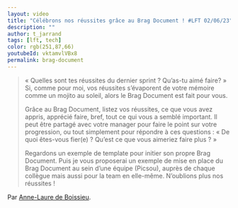 ```yaml
---
layout: video
title: "Célébrons nos réussites grâce au Brag Document ! #LFT 02/06/23"
description: ""
author: t_jarrand
tags: [lft, tech]
color: rgb(251,87,66)
youtubeId: vktamvlVBx8
permalink: brag-document
---
```


> « Quelles sont tes réussites du dernier sprint ? Qu’as-tu aimé faire? » Si, comme pour moi, vos réussites s’évaporent de votre mémoire comme un mojito au soleil, alors le Brag Document est fait pour vous.
>
> Grâce au Brag Document, listez vos réussites, ce que vous avez appris, apprécié faire, bref, tout ce qui vous a semblé important. Il peut être partagé avec votre manager pour faire le point sur votre progression, ou tout simplement pour répondre à ces questions : « De quoi êtes-vous fier(e) ? Qu’est ce que vous aimeriez faire plus ? »
>
> Regardons un exemple de template pour initier son propre Brag Document. Puis je vous proposerai un exemple de mise en place du Brag Document au sein d’une équipe (Picsou), auprès de chaque collègue mais aussi pour la team en elle-même. N’oublions plus nos réussites !

Par [Anne-Laure de Boissieu](https://twitter.com/AnneLaure2B).